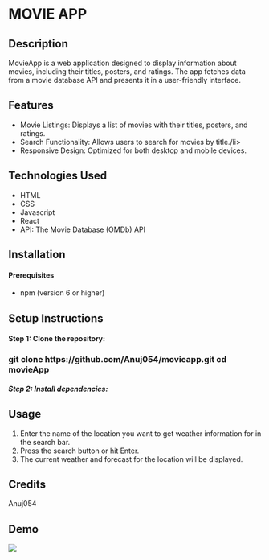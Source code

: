 
<!DOCTYPE html>
<html lang="en">
<head>
    <meta charset="UTF-8">
    <meta name="viewport" content="width=device-width, initial-scale=1.0">
    
</head>
<body>
    <h1>MOVIE APP</h1>

<h2>Description</h2>
<p>MovieApp is a web application designed to display information about movies, including their titles, posters, and ratings. The app fetches data from a movie database API and presents it in a user-friendly interface.

</p>

 <h2>Features</h2>
    <ul>
        <li>Movie Listings: Displays a list of movies with their titles, posters, and ratings.</li>
        <li>Search Functionality: Allows users to search for movies by title./li>
        <li>Responsive Design: Optimized for both desktop and mobile devices.</li>
    </ul>

<h2>Technologies Used</h2>
    <ul>
        <li> HTML</li>
        <li>CSS</li>
        <li>Javascript</li>
        <li>React</li>
        <li>API: The Movie Database (OMDb) API</li>
        
 </ul>
 <h2>Installation</h2>
  <h4>Prerequisites</h4>
  <ul>
  <li>npm (version 6 or higher)</li>
  </ul>


<h2>Setup Instructions</h2>
    
 <h4>Step 1: Clone the repository:
</h4><h3>  git clone https://github.com/Anuj054/movieapp.git
cd movieApp</h3>


<h5>Step 2: Install dependencies:</h5>
        
        
        
    

<h2>Usage</h2>
    <ol>
        <li>Enter the name of the location you want to get weather information for in the search bar.</li>
        <li>Press the search button or hit Enter.</li>
        <li>The current weather and forecast for the location will be displayed.</li>
    </ol>

<h2>Credits</h2>
    <p>Anuj054</p>



 <h2>Demo</h2>
    <p><img src="./Weather/2.png"></p>
</body>
</html>

    